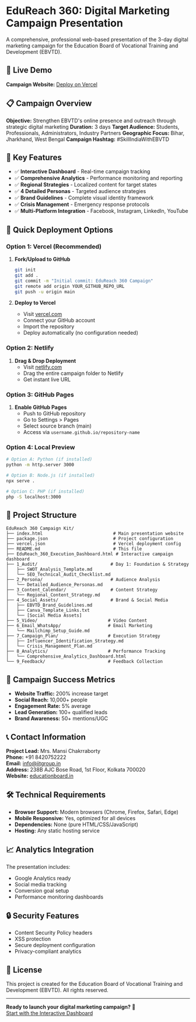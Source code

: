 # EduReach 360: Digital Marketing Campaign Presentation

A comprehensive, professional web-based presentation of the 3-day digital marketing campaign for the Education Board of Vocational Training and Development (EBVTD).

## 🚀 Live Demo

**Campaign Website:** [Deploy on Vercel](https://vercel.com/new)

## 📋 Campaign Overview

**Objective:** Strengthen EBVTD's online presence and outreach through strategic digital marketing
**Duration:** 3 days
**Target Audience:** Students, Professionals, Administrators, Industry Partners
**Geographic Focus:** Bihar, Jharkhand, West Bengal
**Campaign Hashtag:** #SkillIndiaWithEBVTD

## 🎯 Key Features

- ✅ **Interactive Dashboard** - Real-time campaign tracking
- ✅ **Comprehensive Analytics** - Performance monitoring and reporting
- ✅ **Regional Strategies** - Localized content for target states
- ✅ **4 Detailed Personas** - Targeted audience strategies
- ✅ **Brand Guidelines** - Complete visual identity framework
- ✅ **Crisis Management** - Emergency response protocols
- ✅ **Multi-Platform Integration** - Facebook, Instagram, LinkedIn, YouTube

## 🚀 Quick Deployment Options

### Option 1: Vercel (Recommended)
1. **Fork/Upload to GitHub**
   ```bash
   git init
   git add .
   git commit -m "Initial commit: EduReach 360 Campaign"
   git remote add origin YOUR_GITHUB_REPO_URL
   git push -u origin main
   ```

2. **Deploy to Vercel**
   - Visit [vercel.com](https://vercel.com)
   - Connect your GitHub account
   - Import the repository
   - Deploy automatically (no configuration needed)

### Option 2: Netlify
1. **Drag & Drop Deployment**
   - Visit [netlify.com](https://netlify.com)
   - Drag the entire campaign folder to Netlify
   - Get instant live URL

### Option 3: GitHub Pages
1. **Enable GitHub Pages**
   - Push to GitHub repository
   - Go to Settings > Pages
   - Select source branch (main)
   - Access via `username.github.io/repository-name`

### Option 4: Local Preview
```bash
# Option A: Python (if installed)
python -m http.server 3000

# Option B: Node.js (if installed)
npx serve .

# Option C: PHP (if installed)
php -S localhost:3000
```

## 📁 Project Structure

```
EduReach 360 Campaign Kit/
├── index.html                           # Main presentation website
├── package.json                         # Project configuration
├── vercel.json                          # Vercel deployment config
├── README.md                            # This file
├── EduReach_360_Execution_Dashboard.html # Interactive campaign dashboard
├── 1_Audit/                            # Day 1: Foundation & Strategy
│   ├── SWOT_Analysis_Template.md
│   └── SEO_Technical_Audit_Checklist.md
├── 2_Persona/                          # Audience Analysis
│   └── Detailed_Audience_Personas.md
├── 3_Content_Calendar/                 # Content Strategy
│   └── Regional_Content_Strategy.md
├── 4_Social_Assets/                    # Brand & Social Media
│   ├── EBVTD_Brand_Guidelines.md
│   ├── Canva_Template_Links.txt
│   └── [Social Media Assets]
├── 5_Video/                           # Video Content
├── 6_Email_WhatsApp/                  # Email Marketing
│   └── Mailchimp_Setup_Guide.md
├── 7_Campaign_Plan/                   # Execution Strategy
│   ├── Influencer_Identification_Strategy.md
│   └── Crisis_Management_Plan.md
├── 8_Analytics/                       # Performance Tracking
│   └── Comprehensive_Analytics_Dashboard.html
└── 9_Feedback/                        # Feedback Collection
```

## 🎯 Campaign Success Metrics

- **Website Traffic:** 200% increase target
- **Social Reach:** 10,000+ people
- **Engagement Rate:** 5% average
- **Lead Generation:** 100+ qualified leads
- **Brand Awareness:** 50+ mentions/UGC

## 📞 Contact Information

**Project Lead:** Mrs. Mansi Chakrraborty  
**Phone:** +91 8420752222  
**Email:** info@iitgroup.in  
**Address:** 238B AJC Bose Road, 1st Floor, Kolkata 700020  
**Website:** [educationboard.in](https://educationboard.in)

## 🛠️ Technical Requirements

- **Browser Support:** Modern browsers (Chrome, Firefox, Safari, Edge)
- **Mobile Responsive:** Yes, optimized for all devices
- **Dependencies:** None (pure HTML/CSS/JavaScript)
- **Hosting:** Any static hosting service

## 📈 Analytics Integration

The presentation includes:
- Google Analytics ready
- Social media tracking
- Conversion goal setup
- Performance monitoring dashboards

## 🔒 Security Features

- Content Security Policy headers
- XSS protection
- Secure deployment configuration
- Privacy-compliant analytics

## 📝 License

This project is created for the Education Board of Vocational Training and Development (EBVTD). All rights reserved.

---

**Ready to launch your digital marketing campaign?** 🚀  
[Start with the Interactive Dashboard](EduReach_360_Execution_Dashboard.html)
